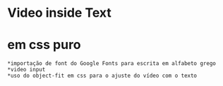# Video inside Text
# em css puro

    *importação de font do Google Fonts para escrita em alfabeto grego
    *video input
    *uso do object-fit em css para o ajuste do vídeo com o texto
    
